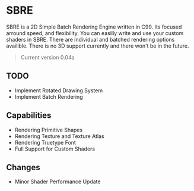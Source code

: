 # SBRE

 SBRE is a 2D Simple Batch Rendering Engine written in C99. Its focused arround speed, and flexibility. 
 You can easilly write and use your custom shaders in SBRE. There are individual and batched rendering
 options availible. There is no 3D support currently and there won't be in the future.

 > Current version 0.04a

## TODO

- Implement Rotated Drawing System
- Implement Batch Rendering

## Capabilities

- Rendering Primitive Shapes
- Rendering Texture and Texture Atlas
- Rendering Truetype Font
- Full Support for Custom Shaders

## Changes

- Minor Shader Performance Update